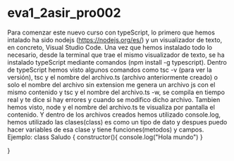 # eva1_2asir_pro002
Para comenzar este nuevo curso con typeScript, lo primero que hemos intalado ha sido nodejs (https://nodejs.org/es/) y
un visualizador de texto, en concreto, Visual Studio Code.
Una vez que hemos instalado todo lo necesario, desde la terminal que trae el mismo visualizador de texto, se ha instalado
typeScript mediante comandos (npm install -g typescript).
Dentro de typeScript hemos visto algunos comandos como tsc -v (para ver la versión), tsc y el nombre del archivo.ts (archivo anteriormente creado) 
o solo el nombre del archivo sin extension me genera un archivo js con el mismo contenido y tsc y el nombre del archivo.ts -w, se compila en tiempo
real y te dice si hay errores y cuando se modifico dicho archivo.
Tambien hemos visto, node y el nombre del archivo.ts te visualiza por pantalla el contenido.
Y dentro de los archivos creados hemos utilizado console.log, hemos utilizado las clases(class) es como un tipo de dato y despues
puedo hacer variables de esa clase y tiene funciones(metodos) y campos.
Ejemplo:
class Saludo {
	constructor(){
		console.log("Hola mundo")
		}

}
